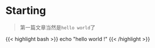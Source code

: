 # Starting


> 第一篇文章当然是`hello world`了 
<!--more-->

{{< highlight bash >}}
    echo "hello world !"
{{< /highlight >}}
